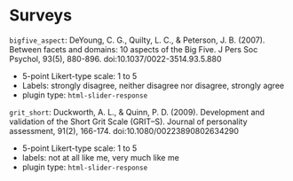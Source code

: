 # Surveys

`bigfive_aspect`: DeYoung, C. G., Quilty, L. C., & Peterson, J. B. (2007). Between facets and domains: 10 aspects of the Big Five. J Pers Soc Psychol, 93(5), 880-896. doi:10.1037/0022-3514.93.5.880

* 5-point Likert-type scale: 1 to 5
* Labels: strongly disagree, neither disagree nor disagree, strongly agree
* plugin type: `html-slider-response` 



`grit_short`: Duckworth, A. L., & Quinn, P. D. (2009). Development and validation of the Short Grit Scale (GRIT–S). Journal of personality assessment, 91(2), 166-174. doi:10.1080/00223890802634290

* 5-point Likert-type scale: 1 to 5
* labels: not at all like me, very much like me
* plugin type: `html-slider-response`

